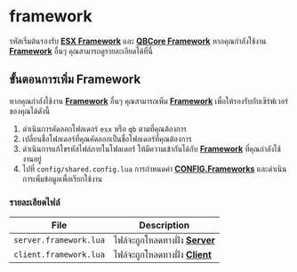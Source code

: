 # framework

รหัสเริ่มต้นรองรับ **[ESX Framework](https://github.com/esx-framework)** และ **[QBCore Framework](https://github.com/qbcore-framework)** หากคุณกำลังใช้งาน **[Framework](https://en.wikipedia.org/wiki/Framework)** อื่นๆ คุณสามารถดูรายละเอียดได้ที่นี่

## ขั้นตอนการเพิ่ม Framework

หากคุณกำลังใช้งาน **[Framework](https://en.wikipedia.org/wiki/Framework)** อื่นๆ คุณสามารถเพิ่ม **[Framework](https://en.wikipedia.org/wiki/Framework)** เพื่อให้รองรับกับเซิร์ฟเวอร์ของคุณได้ดังนี้

1. ดำเนินการคัดลอกโฟลเดอร์ `esx` หรือ `qb` ตามที่คุณต้องการ
2. เปลี่ยนชื่อโฟลเดอร์ที่คุณคัดลอกเป็นชื่อโฟลเดอร์ที่คุณต้องการ
3. ดำเนินการแก้ไขรหัสไฟล์ภายในโฟลเดอร์ ให้มีความเข้ากันได้กับ **[Framework](https://en.wikipedia.org/wiki/Framework)** ที่คุณกำลังใช้งานอยู่
4. ไปที่ `config/shared.config.lua` การกำหนดค่า **[CONFIG.Frameworks](../config/shared#frameworks)** และดำเนินการเพิ่มข้อมูลเพื่อเรียกใช้งาน

### รายละเอียดไฟล์

| File                     | Description                                                
|--------------------------|------------------------------------------------------------------------------------------------------------------------------------------------------
| `server.framework.lua`   | ไฟล์จะถูกโหลดทางฝั่ง **[Server](https://docs.fivem.net/docs/scripting-reference/resource-manifest/resource-manifest/#server_script)**
| `client.framework.lua`   | ไฟล์จะถูกโหลดทางฝั่ง **[Client](https://docs.fivem.net/docs/scripting-reference/resource-manifest/resource-manifest/#client_script)**
